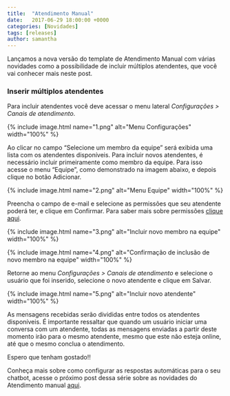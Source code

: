 ```yaml
---
title:  "Atendimento Manual"
date:   2017-06-29 18:00:00 +0000
categories: [Novidades]
tags: [releases]
author: samantha
---
```


Lançamos a nova versão do template de Atendimento Manual com várias novidades como a possibilidade de incluir múltiplos atendentes, que você vai conhecer mais neste post.

<!--preview-->

### Inserir múltiplos atendentes

Para incluir atendentes você deve acessar o menu lateral *Configurações > Canais de atendimento*.

{% include image.html name="1.png" alt="Menu Configurações" width="100%" %}

Ao clicar  no campo “Selecione um membro da equipe” será exibida uma lista com os atendentes disponíveis. Para incluir novos atendentes, é necessário incluir primeiramente como membro da equipe. Para isso acesse o menu “Equipe”, como demonstrado na imagem abaixo, e depois clique no botão Adicionar. 

{% include image.html name="2.png" alt="Menu Equipe" width="100%" %}

Preencha o campo de e-mail e selecione as permissões que seu atendente poderá ter, e clique em Confirmar. Para saber mais sobre permissões [clique aqui](http://blog.blip.ai/2017/06/28/novidades-plataforma.html).

{% include image.html name="3.png" alt="Incluir novo membro na equipe" width="100%" %}

{% include image.html name="4.png" alt="Confirmação de inclusão de novo membro na equipe" width="100%" %}

Retorne ao menu *Configurações > Canais de atendimento* e selecione o usuário que foi inserido, selecione o novo atendente e clique em Salvar.

{% include image.html name="5.png" alt="Incluir novo atendente" width="100%" %}

As mensagens recebidas serão divididas entre todos os atendentes disponíveis. É importante ressaltar que quando um usuário iniciar uma conversa com um atendente, todas as mensagens enviadas a partir deste momento irão para o mesmo atendente, mesmo que este não esteja online, até que o mesmo conclua o atendimento.  

Espero que tenham gostado!!

Conheça mais sobre como configurar as respostas automáticas para o seu chatbot, acesse o próximo post dessa série sobre as novidades do Atendimento manual [aqui](http://blog.blip.ai/2017/06/29/atendimento-resposta-automatica.html).

